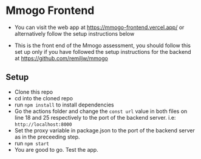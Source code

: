 # Mmogo Frontend
- You can visit the web app at https://mmogo-frontend.vercel.app/ or alternatively follow the setup instructions below

- This is the front end of the Mmogo assessment, you should follow this set up only if you have followed the setup instructions for the backend at https://github.com/remiljw/mmogo

## Setup
- Clone this repo
- cd into the cloned repo
- run `npm install` to install dependencies
- Go the actions folder and change the `const url` value in both files on line 18 and 25 respectively  to the port of the backend server. i.e: `http://localhost:8000` 
- Set the proxy variable in package.json to the port of the backend server as in the preceeding step.
- run `npm start`
- You are good to go. Test the app.
